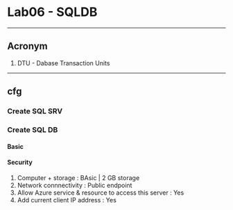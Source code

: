 # Lab06 - SQLDB

---

## Acronym
1. DTU - Dabase Transaction Units

---

## cfg
### Create SQL SRV


### Create SQL DB
#### Basic


#### Security
1. Computer + storage : BAsic | 2 GB storage
2. Network connnectivity : Public endpoint
3. Allow Azure service & resource to access this server : Yes
4. Add current client IP address : Yes
